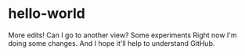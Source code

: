 # hello-world
More edits! Can I go to another view?
Some experiments
Right now I'm doing some changes. And I hope it'll help to understand GitHub.
